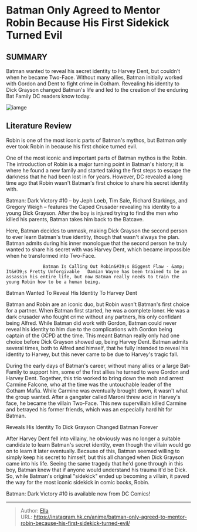# Batman Only Agreed to Mentor Robin Because His First  Sidekick  Turned Evil


## SUMMARY 



  Batman wanted to reveal his secret identity to Harvey Dent, but couldn&#39;t when he became Two-Face.   Without many allies, Batman initially worked with Gordon and Dent to fight crime in Gotham.   Revealing his identity to Dick Grayson changed Batman&#39;s life and led to the creation of the enduring Bat Family DC readers know today.  

![iamge](https://static1.srcdn.com/wordpress/wp-content/uploads/2023/07/caped-crusader-vol-4-cover.jpg)

## Literature Review

Robin is one of the most iconic parts of Batman&#39;s mythos, but Batman only ever took Robin in because his first choice turned evil.




One of the most iconic and important parts of Batman mythos is the Robin. The introduction of Robin is a major turning point in Batman&#39;s history; it is where he found a new family and started taking the first steps to escape the darkness that he had been lost in for years. However, DC revealed a long time ago that Robin wasn&#39;t Batman&#39;s first choice to share his secret identity with.




Batman: Dark Victory #10 – by Jeph Loeb, Tim Sale, Richard Starkings, and Gregory Weigh – features the Caped Crusader revealing his identity to a young Dick Grayson. After the boy is injured trying to find the men who killed his parents, Batman takes him back to the Batcave.



          

Here, Batman decides to unmask, making Dick Grayson the second person to ever learn Batman&#39;s true identity, though that wasn&#39;t always the plan. Batman admits during his inner monologue that the second person he truly wanted to share his secret with was Harvey Dent, which became impossible when he transformed into Two-Face.

                  Batman Is Calling Out Robin&#39;s Biggest Flaw - &amp; It&#39;s Pretty Unforgivable   Damian Wayne has been trained to be an assassin his entire life, but now Batman really needs to train the young Robin how to be a human being.   





 Batman Wanted To Reveal His Identity To Harvey Dent 


          

Batman and Robin are an iconic duo, but Robin wasn&#39;t Batman&#39;s first choice for a partner. When Batman first started, he was a complete loner. He was a dark crusader who fought crime without any partners, his only confidant being Alfred. While Batman did work with Gordon, Batman could never reveal his identity to him due to the complications with Gordon being captain of the GCPD at the time. This meant Batman really only had one choice before Dick Grayson showed up, being Harvey Dent. Batman admits several times, both to Alfred and himself, that he fully intended to reveal his identity to Harvey, but this never came to be due to Harvey&#39;s tragic fall.

During the early days of Batman&#39;s career, without many allies or a large Bat-Family to support him, some of the first allies he turned to were Gordon and Harvey Dent. Together, this trio worked to bring down the mob and arrest Carmine Falcone, who at the time was the untouchable leader of the Gotham Mafia. While Carmine was eventually brought down, it wasn&#39;t what the group wanted. After a gangster called Maroni threw acid in Harvey&#39;s face, he became the villain Two-Face. This new supervillain killed Carmine and betrayed his former friends, which was an especially hard hit for Batman.






 Reveals His Identity To Dick Grayson Changed Batman Forever 


          

After Harvey Dent fell into villainy, he obviously was no longer a suitable candidate to learn Batman&#39;s secret identity, even though the villain would go on to learn it later eventually. Because of this, Batman seemed willing to simply keep his secret to himself, but this all changed when Dick Grayson came into his life. Seeing the same tragedy that he&#39;d gone through in this boy, Batman knew that if anyone would understand his trauma it&#39;d be Dick. So, while Batman&#39;s original &#34;sidekick&#34; ended up becoming a villain, it paved the way for the most iconic sidekick in comic books, Robin.



Batman: Dark Victory #10 is available now from DC Comics!








---

> Author: [Ella](https://instagram.hk.cn/)  
> URL: https://instagram.hk.cn/anime/batman-only-agreed-to-mentor-robin-because-his-first-sidekick-turned-evil/  

